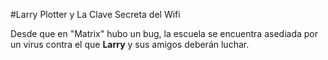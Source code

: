 #Larry Plotter y La Clave Secreta del Wifi

Desde que en "Matrix" hubo un bug, la escuela se encuentra asediada por un virus contra el que **Larry** y sus amigos deberán luchar.
